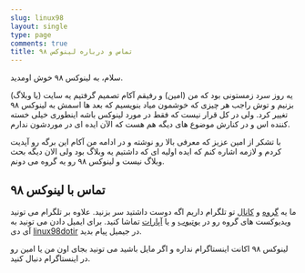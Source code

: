```yaml
---
slug: linux98
layout: single
type: page
comments: true
title: تماس و درباره لینوکس ۹۸
---
```


سلام، به لینوکس ۹۸ خوش اومدید.

یه روز سرد زمستونی بود که من (امین) و رفیقم آکام تصمیم گرفتیم یه سایت (یا وبلاگ) بزنیم و توش راجب هر چیزی که خوشمون میاد بنویسیم که بعد ها اسمش به لینوکس ۹۸ تغییر کرد. ولی در کل قرار نیست که فقط در مورد لینوکس باشه اینطوری خیلی خسته کننده اس و در کنارش موضوع های دیگه هم هست که الآن ایده ای در موردشون ندارم.

با تشکر از امین عزیز که معرفی بالا رو نوشته و در ادامه من آکام این برگه رو آپدیت کردم و لازمه اشاره کنم که ایده اولیه ای که داشتیم یه وبلاگ بود ولی الان دیگه بحث وبلاگ نیست و لینوکس ۹۸ رو یه گروه می دونم.

## تماس با لینوکس ۹۸

ما یه [گروه](https://t.me/linux98ir) و [کانال](https://t.me/linux98dotir) تو تلگرام داریم اگه دوست داشتید سر بزنید. علاوه بر تلگرام می تونید ویدیوکست های گروه رو در [یوتیوب](https://www.youtube.com/channel/UCU_SZ-kFvJCdUdIeYh-3cGA) و یا [آپارات](https://www.aparat.com/linux98) تماشا کنید. برای ایمیل دادن می تونید به آی دی [linux98dotir](mailto:linux98dotir@gmail.com) در جیمیل پیام بدید.

لینوکس ۹۸ اکانت اینستاگرام نداره و اگر مایل باشید می تونید بجای اون من یا امین رو در اینستاگرام دنبال کنید.